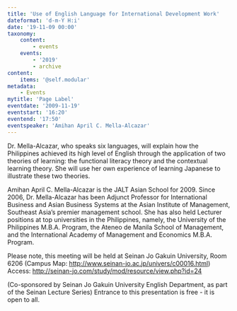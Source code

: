 ```yaml
---
title: 'Use of English Language for International Development Work'
dateformat: 'd-m-Y H:i'
date: '19-11-09 00:00'
taxonomy:
    content:
        - events
    events:
        - '2019'
        - archive
content:
    items: '@self.modular'
metadata:
    - Events
mytitle: 'Page Label'
eventdate: '2009-11-19'
eventstart: '16:20'
eventend: '17:50'
eventspeaker: 'Amihan April C. Mella-Alcazar'
---
```


Dr. Mella-Alcazar, who speaks six languages, will explain how the Philippines achieved its high level of English through the application of two theories of learning: the functional literacy theory and the contextual learning theory. She will use her own experience of learning Japanese to illustrate these two theories.


Amihan April C. Mella-Alcazar is the JALT Asian School for 2009.  Since 2006, Dr. Mella-Alcazar has been Adjunct Professor for International Business and Asian Business Systems at the Asian Institute of Management, Southeast Asia’s premier management school. She has also held Lecturer positions at top universities in the Philippines, namely, the University of the Philippines M.B.A. Program, the Ateneo de Manila School of Management, and the International Academy of Management and Economics M.B.A. Program.


Please note, this meeting will be held at Seinan Jo Gakuin University, Room 6206 (Campus Map: http://www.seinan-jo.ac.jp/univers/c00016.html)
Access: http://seinan-jo.com/study/mod/resource/view.php?id=24


(Co-sponsored by Seinan Jo Gakuin University English Department, as part of the Seinan Lecture Series)
Entrance to this presentation is free - it is open to all.



